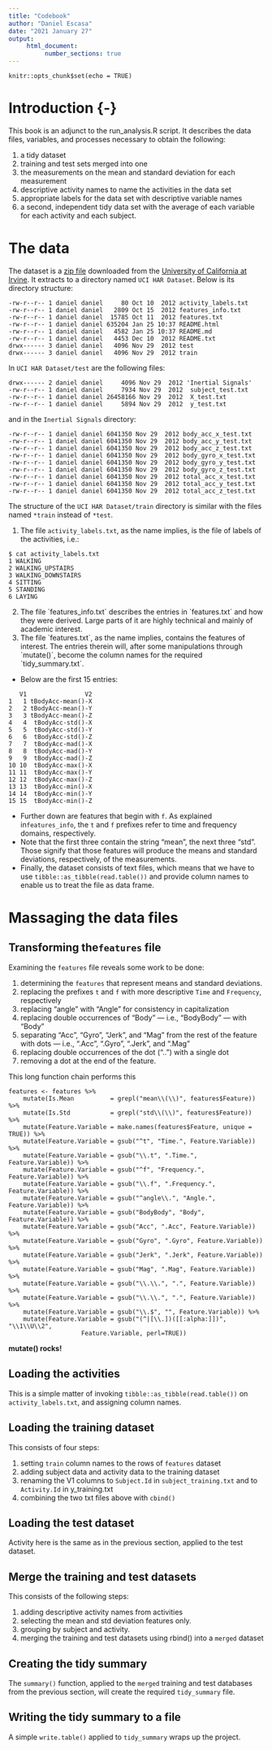 ```yaml
---
title: "Codebook"
author: "Daniel Escasa"
date: "2021 January 27"
output: 
     html_document:
          number_sections: true
---
```


```{r setup, include=FALSE}
knitr::opts_chunk$set(echo = TRUE)
```
# Introduction {-}
This book is an adjunct to the run_analysis.R script. It describes the data files, variables, and processes necessary to obtain the following:<p>
1. a tidy dataset
1. training and test sets merged into one
1. the measurements on the mean and standard deviation for each measurement
1. descriptive activity names to name the activities in the data set
1. appropriate labels for the data set with descriptive variable names
1. a second, independent tidy data set with the average of each variable for each activity and each subject.<p>

# The data
The dataset is a [zip file](https://d396qusza40orc.cloudfront.net/getdata%2Fprojectfiles%2FUCI%20HAR%20Dataset.zip) downloaded from the [University of California at Irvine](https://www.uci.edu). It extracts to a directory named `UCI HAR Dataset`. Below is its directory structure:
```
-rw-r--r-- 1 daniel daniel     80 Oct 10  2012 activity_labels.txt
-rw-r--r-- 1 daniel daniel   2809 Oct 15  2012 features_info.txt
-rw-r--r-- 1 daniel daniel  15785 Oct 11  2012 features.txt
-rw-r--r-- 1 daniel daniel 635204 Jan 25 10:37 README.html
-rw-r--r-- 1 daniel daniel   4582 Jan 25 10:37 README.md
-rw-r--r-- 1 daniel daniel   4453 Dec 10  2012 README.txt
drwx------ 3 daniel daniel   4096 Nov 29  2012 test
drwx------ 3 daniel daniel   4096 Nov 29  2012 train
```
In `UCI HAR Dataset/test` are the following files:
```
drwx------ 2 daniel daniel     4096 Nov 29  2012 'Inertial Signals'
-rw-r--r-- 1 daniel daniel     7934 Nov 29  2012  subject_test.txt
-rw-r--r-- 1 daniel daniel 26458166 Nov 29  2012  X_test.txt
-rw-r--r-- 1 daniel daniel     5894 Nov 29  2012  y_test.txt
```
and in the `Inertial Signals` directory:
```
-rw-r--r-- 1 daniel daniel 6041350 Nov 29  2012 body_acc_x_test.txt
-rw-r--r-- 1 daniel daniel 6041350 Nov 29  2012 body_acc_y_test.txt
-rw-r--r-- 1 daniel daniel 6041350 Nov 29  2012 body_acc_z_test.txt
-rw-r--r-- 1 daniel daniel 6041350 Nov 29  2012 body_gyro_x_test.txt
-rw-r--r-- 1 daniel daniel 6041350 Nov 29  2012 body_gyro_y_test.txt
-rw-r--r-- 1 daniel daniel 6041350 Nov 29  2012 body_gyro_z_test.txt
-rw-r--r-- 1 daniel daniel 6041350 Nov 29  2012 total_acc_x_test.txt
-rw-r--r-- 1 daniel daniel 6041350 Nov 29  2012 total_acc_y_test.txt
-rw-r--r-- 1 daniel daniel 6041350 Nov 29  2012 total_acc_z_test.txt
```
The structure of the `UCI HAR Dataset/train` directory is similar with the files named `*train` instead of `*test`.<p>
1. The file `activity_labels.txt`, as the name implies, is the file of labels of the activities, i.e.:
```
$ cat activity_labels.txt
1 WALKING
2 WALKING_UPSTAIRS
3 WALKING_DOWNSTAIRS
4 SITTING
5 STANDING
6 LAYING
```
<ol start="2">
  <li>The file `features_info.txt` describes the entries in `features.txt` and how they were derived. Large parts of it are highly technical and mainly of academic interest.</li>
  <li>The file `features.txt`, as the name implies, contains the features of interest. The entries therein will, after some manipulations through `mutate()`, become the column names for the required `tidy_summary.txt`.</li>
</ol>

+ Below are the first 15 entries:
```
   V1                V2
1   1 tBodyAcc-mean()-X
2   2 tBodyAcc-mean()-Y
3   3 tBodyAcc-mean()-Z
4   4  tBodyAcc-std()-X
5   5  tBodyAcc-std()-Y
6   6  tBodyAcc-std()-Z
7   7  tBodyAcc-mad()-X
8   8  tBodyAcc-mad()-Y
9   9  tBodyAcc-mad()-Z
10 10  tBodyAcc-max()-X
11 11  tBodyAcc-max()-Y
12 12  tBodyAcc-max()-Z
13 13  tBodyAcc-min()-X
14 14  tBodyAcc-min()-Y
15 15  tBodyAcc-min()-Z
```
+ Further down are features that begin with `f`. As explained in`features_info`, the `t` and `f` prefixes refer to time and frequency domains, respectively.
+ Note that the first three contain the string “mean”, the next three “std”. Those signify that those features will produce the means and standard deviations, respectively, of the measurements.
+ Finally, the dataset consists of text files, which means that we have to use `tibble::as_tibble(read.table())` and provide column names to enable us to treat the file as data frame.<p>

# Massaging the data files

## Transforming the`features` file
Examining the `features` file reveals some work to be done:<p>

1. determining the `features` that represent means and standard deviations.
1. replacing the prefixes `t` and `f` with more descriptive `Time` and `Frequency`, respectively
1. replacing “angle” with “Angle” for consistency in capitalization
1. replacing double occurrences of “Body” — i.e., “BodyBody” — with “Body”
1. separating “Acc”, “Gyro”, “Jerk”, and “Mag” from the rest of the feature with dots — i.e., “.Acc”, “.Gyro”, “.Jerk”, and “.Mag”
1. replacing double occurrences of the dot (“..”) with a single dot
1. removing a dot at the end of the feature.

This long function chain performs this
```
features <- features %>% 
    mutate(Is.Mean          = grepl("mean\\(\\)", features$Feature)) %>%
    mutate(Is.Std           = grepl("std\\(\\)", features$Feature)) %>%
    mutate(Feature.Variable = make.names(features$Feature, unique = TRUE)) %>%
    mutate(Feature.Variable = gsub("^t", "Time.", Feature.Variable)) %>%
    mutate(Feature.Variable = gsub("\\.t", ".Time.", Feature.Variable)) %>%
    mutate(Feature.Variable = gsub("^f", "Frequency.", Feature.Variable)) %>%
    mutate(Feature.Variable = gsub("\\.f", ".Frequency.", Feature.Variable)) %>%
    mutate(Feature.Variable = gsub("^angle\\.", "Angle.", Feature.Variable)) %>%
    mutate(Feature.Variable = gsub("BodyBody", "Body", Feature.Variable)) %>%
    mutate(Feature.Variable = gsub("Acc", ".Acc", Feature.Variable)) %>%
    mutate(Feature.Variable = gsub("Gyro", ".Gyro", Feature.Variable)) %>%
    mutate(Feature.Variable = gsub("Jerk", ".Jerk", Feature.Variable)) %>%
    mutate(Feature.Variable = gsub("Mag", ".Mag", Feature.Variable)) %>%
    mutate(Feature.Variable = gsub("\\.\\.", ".", Feature.Variable)) %>%
    mutate(Feature.Variable = gsub("\\.\\.", ".", Feature.Variable)) %>%
    mutate(Feature.Variable = gsub("\\.$", "", Feature.Variable)) %>%
    mutate(Feature.Variable = gsub("(^|[\\.])([[:alpha:]])", "\\1\\U\\2", 
                    Feature.Variable, perl=TRUE))
```
**mutate() rocks!**

## Loading the activities

This is a simple matter of invoking `tibble::as_tibble(read.table())` on `activity_labels.txt`, and assigning column names.<p>

## Loading the training dataset
This consists of four steps:
1. setting `train` column names to the rows of `features` dataset
1. adding subject data and activity data to the training dataset
1. renaming the V1 columns to `Subject.Id` in `subject_training.txt` and to `Activity.Id` in y_training.txt
1. combining the two txt files above with `cbind()`<p>

## Loading the test dataset

Activity here is the same as in the previous section, applied to the test dataset.<p>

## Merge the training and test datasets
This consists of the following steps:
1. adding descriptive activity names from activities
1. selecting the mean and std deviation features only.
1. grouping by subject and activity.
1. merging the training and test datasets using rbind() into a `merged` dataset

## Creating the tidy summary
The `summary()` function, applied to the `merged` training and test databases from the previous section, will create the required `tidy_summary` file.

## Writing the tidy summary to a file
A simple `write.table()` applied to `tidy_summary` wraps up the project.

